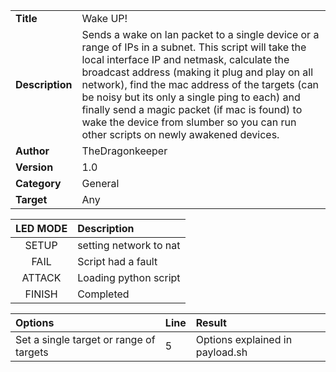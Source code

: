 
|                 |                                                                                                    |
|:----------------|:---------------------------------------------------------------------------------------------------|
| **Title**	  |Wake UP!							       |
| **Description** | Sends a wake on lan packet to a single device or a range of IPs in a subnet. This script will take the local interface IP and netmask, calculate the broadcast address (making it plug and play on all network), find the mac address of the targets (can be noisy but its only a single ping to each)  and finally send a magic packet (if mac is found) to wake the device from slumber so you can run other scripts on newly awakened devices.       |
 **Author**	  | TheDragonkeeper                                                   |
| **Version**	  | 1.0												      |
| **Category**	  | General											      |
| **Target** 	  | Any												      |

| LED MODE             | Description                 |
|:-----------------:|:----------------------------|
| SETUP       | setting network to nat   |  
| FAIL       | Script had a fault      |
| ATTACK       | Loading python script      |
| FINISH      | Completed   |


| Options | Line | Result  |
|:----------|:----------|:----------|
| Set a single target or range of targets|   5  | Options explained in payload.sh |
